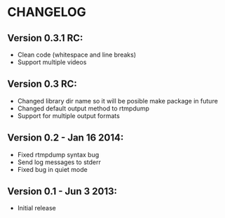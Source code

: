 # CHANGELOG

## Version 0.3.1 RC:
* Clean code (whitespace and line breaks)
* Support multiple videos

## Version 0.3 RC:
* Changed library dir name so it will be posible make package in future
* Changed default output method to rtmpdump
* Support for multiple output formats

## Version 0.2 - Jan 16 2014:
* Fixed rtmpdump syntax bug
* Send log messages to stderr
* Fixed bug in quiet mode

## Version 0.1 - Jun 3 2013:
* Initial release 
